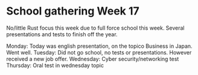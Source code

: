 # School gathering Week 17

No/little Rust focus this week due to full force school this week. Several presentations and
tests to finish off the year.

Monday: Today was english presentation, on the topico Business in Japan. Went well.
Tuesday: Did not go school, no tests or presentations. However received a new job offer.
Wednesday: Cyber security/networking test
Thursday: Oral test in wednesday topic
